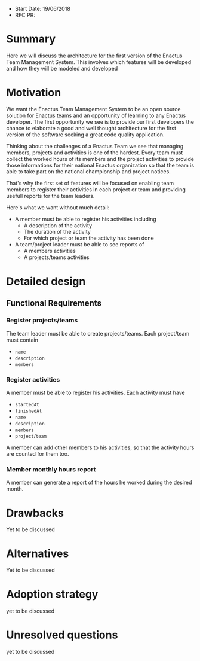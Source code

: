 - Start Date: 19/06/2018
- RFC PR:


# Summary

Here we will discuss the architecture for the first version of the Enactus Team Management System.
This involves which features will be developed and how they will be modeled and developed

# Motivation

We want the Enactus Team Management System to be an open source solution for Enactus teams and an opportunity of learning
to any Enactus developer. The first opportunity we see is to provide our first developers
the chance to elaborate a good and well thought architecture for the first version of the software
seeking a great code quality application.

Thinking about the challenges of a Enactus Team we see that managing members, projects and activities is
one of the hardest. Every team must collect the worked hours of its members and the project activities to
provide those informations for their national Enactus organization so that the team is able to take part on
the national championship and project notices.

That's why the first set of features will be focused on enabling team members to register their activities
in each project or team and providing usefull reports for the team leaders.

Here's what we want without much detail:

* A member must be able to register his activities including
    * A description of the activity
    * The duration of the activity
    * For which project or team the activity has been done
* A team/project leader must be able to see reports of
    * A members activities
    * A projects/teams activities


# Detailed design

## Functional Requirements

### Register projects/teams
The team leader must be able to create projects/teams. Each project/team must contain

* `name`
* `description`
* `members`

### Register activities
A member must be able to register his activities. Each activity must have

* `startedAt`
* `finishedAt`
* `name`
* `description`
* `members`
* `project`/`team`

A member can add other members to his activities, so that the activity hours
are counted for them too.

### Member monthly hours report
A member can generate a report of the hours he worked during the desired month.


# Drawbacks

Yet to be discussed

# Alternatives

Yet to be discussed

# Adoption strategy

yet to be discussed

# Unresolved questions

yet to be discussed 